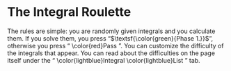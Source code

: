 # The Integral Roulette

The rules are simple: you are randomly given integrals and you calculate them. If you solve them, you press “$\textsf{\color{green}{Phase 1.}}$”, otherwise you press “ \color{red}Pass ”.
You can customize the difficulty of the integrals that appear. You can read about the difficulties on the page itself under the “ \color{lightblue}Integral \color{lightblue}List ” tab.
